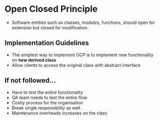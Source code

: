 # Open Closed Principle

- Software entities such as classes, modules, functions, should open for extension but closed for modification. 

## Implementation Guidelines
- The simplest way to implement OCP is to implement new functionality on **new derived class**
- Allow clients to access the original class with abstract interface

## If not followed...
- Have to test the entire functionality
- QA team needs to test the entire flow
- Costly process for the organisation
- Break single responsibility as well
- Maintenance overheads increases on the class
